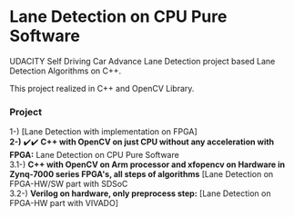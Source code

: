 # Lane Detection on CPU Pure Software
UDACITY Self Driving Car Advance Lane Detection project based Lane Detection Algorithms on C++. <br />

This project realized in C++ and OpenCV Library.<br />

### Project
1-) [Lane Detection with implementation on FPGA] <br />
**2-)** :heavy_check_mark::heavy_check_mark: **C++ with OpenCV on just CPU without any acceleration with FPGA:** Lane Detection on CPU Pure Software <br />
3.1-) **C++ with OpenCV on Arm processor and xfopencv on Hardware in Zynq-7000 series FPGA's, all steps of algorithms** [Lane Detection on FPGA-HW/SW part with SDSoC <br />
3.2-) **Verilog on hardware, only preprocess step:**  [Lane Detection on FPGA-HW part with VIVADO] <br />